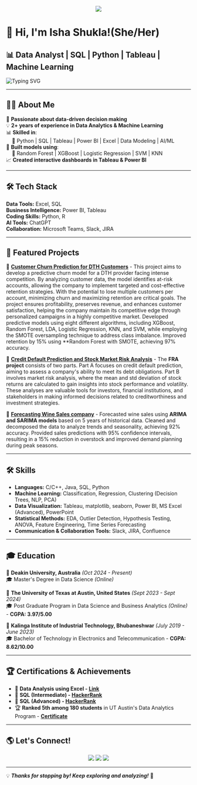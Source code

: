 <p align="center">
  <img src="https://readme-typing-svg.herokuapp.com?font=Fira+Code&size=30&duration=4000&pause=1000&color=36BCF7&center=true&vCenter=true&width=600&lines=नमस्ते!🙏🏻+मैं+ईशा+शुक्ला+हूँ" />
</p>

# 👋 Hi, I'm **Isha Shukla**!(She/Her)
## 📊 Data Analyst | SQL | Python | Tableau | Machine Learning  

![Typing SVG](https://readme-typing-svg.herokuapp.com?font=Fira+Code&pause=1000&color=36BCF7&width=600&lines=Turning+Data+into+Actionable+Insights!;SQL+%7C+Python+%7C+Tableau+%7C+Power+BI+%7C+ML;Passionate+about+Data+Analytics+and+Visualization!+🚀)  

---

## 👩‍💻 About Me  
🚀 **Passionate about data-driven decision making**  
💡 **2+ years of experience in Data Analytics & Machine Learning**  
📊 **Skilled in**:  
&nbsp;&nbsp;&nbsp;&nbsp;🔹 Python | SQL | Tableau | Power BI | Excel | Data Modeling | AI/ML <br>
🌟 **Built models using**:  
&nbsp;&nbsp;&nbsp;&nbsp;🎯 Random Forest | XGBoost | Logistic Regression | SVM | KNN<br>
📈 **Created interactive dashboards in Tableau & Power BI**  

---

## 🛠 Tech Stack
**Data Tools:** Excel, SQL  
**Business Intelligence:** Power BI, Tableau  
**Coding Skills:** Python, R  
**AI Tools:** ChatGPT  
**Collaboration:** Microsoft Teams, Slack, JIRA  

---

## 📌 Featured Projects  
🔹 **[Customer Churn Prediction for DTH Customers](https://github.com/Isha03Shukla/Capstone-Project-Customer-Churn)** - This project aims to develop a predictive churn model for a DTH provider facing intense competition. By analyzing customer data, the model identifies at-risk accounts, allowing the company to implement targeted and cost-effective retention strategies. With the potential to lose multiple customers per account, minimizing churn and maximizing retention are critical goals. The project ensures profitability, preserves revenue, and enhances customer satisfaction, helping the company maintain its competitive edge through personalized campaigns in a highly competitive market. Developed predictive models using eight different algorithms, including XGBoost, Random Forest, LDA, Logistic Regression, KNN, and SVM, while employing the SMOTE oversampling technique to address class imbalance. Improved retention by 15% using **Random Forest with SMOTE, achieving 97% accuracy.

🔹 **[Credit Default Prediction and Stock Market Risk Analysis](https://github.com/Isha03Shukla/Finance-and-Risk-Analytics)** - The **FRA project** consists of two parts. Part A focuses on credit default prediction, aiming to assess a company's ability to meet its debt obligations. Part B involves market risk analysis, where the mean and std deviation of stock returns are calculated to gain insights into stock performance and volatility. These analyses are valuable tools for investors, financial institutions, and stakeholders in making informed decisions related to creditworthiness and investment strategies.

🔹 **[Forecasting Wine Sales company](https://github.com/Isha03Shukla/Time-Series-Analysis---Forecasting-Wine-Sales-for-ABC-Estate-Wines-company)** - Forecasted wine sales using **ARIMA and SARIMA models** based on 5 years of historical data. Cleaned and decomposed the data to analyze trends and seasonality, achieving 92% accuracy. Provided sales predictions with 95% confidence intervals, resulting in a 15% reduction in overstock and improved demand planning during peak seasons.

---
## 🛠 Skills  
- **Languages:** C/C++, Java, SQL, Python  
- **Machine Learning:** Classification, Regression, Clustering (Decision Trees, NLP, PCA)  
- **Data Visualization:** Tableau, matplotlib, seaborn, Power BI, MS Excel (Advanced), PowerPoint  
- **Statistical Methods:** EDA, Outlier Detection, Hypothesis Testing, ANOVA, Feature Engineering, Time Series Forecasting  
- **Communication & Collaboration Tools:** Slack, JIRA, Confluence  

---

## 🎓 Education  
📌 **Deakin University, Australia** *(Oct 2024 - Present)*  
🎓 Master's Degree in Data Science *(Online)*  

📌 **The University of Texas at Austin, United States** *(Sept 2023 - Sept 2024)*  
🎓 Post Graduate Program in Data Science and Business Analytics *(Online)* - **CGPA: 3.97/5.00**  

📌 **Kalinga Institute of Industrial Technology, Bhubaneshwar** *(July 2019 - June 2023)*  
🎓 Bachelor of Technology in Electronics and Telecommunication - **CGPA: 8.62/10.00**  

---

## 🏆 Certifications & Achievements  
- 🏅 **Data Analysis using Excel - [Link](https://drive.google.com/file/d/12f-9hRBIKwLAQNkW5BYDM-b4dSrjB4za/view?usp=sharing)**  
- 🏅 **SQL (Intermediate) - [HackerRank](https://www.hackerrank.com/certificates/292eb4845c20)**  
- 🏅 **SQL (Advanced) - [HackerRank](https://www.hackerrank.com/certificates/940a1fd2fdab)**  
- 🏆 **Ranked 5th among 180 students** in UT Austin's Data Analytics Program - **[Certificate](https://drive.google.com/file/d/1ewu6lVY8S54fZe0z9KLER44fi00S4W54/view?usp=sharing)**  

---

## 🌎 Let's Connect!  
<p align="center">
  <a href="https://www.linkedin.com/in/isha-shukla-184250211/"><img src="https://img.shields.io/badge/LinkedIn-0A66C2?style=for-the-badge&logo=linkedin&logoColor=white"/></a>  
  <a href="https://github.com/Isha03Shukla"><img src="https://img.shields.io/badge/GitHub-181717?style=for-the-badge&logo=github&logoColor=white"/></a>  
  <a href="mailto:isha03shukla04@gmail.com"><img src="https://img.shields.io/badge/Email-D14836?style=for-the-badge&logo=gmail&logoColor=white"/></a>  
</p>  

---

💡 **_Thanks for stopping by! Keep exploring and analyzing!_** 🚀  
